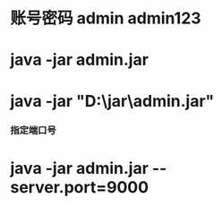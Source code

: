 # 账号密码 admin admin123

# java -jar admin.jar 
# java -jar "D:\jar\admin.jar"  
### 指定端口号
#  java -jar admin.jar -- server.port=9000